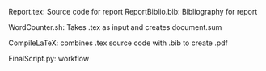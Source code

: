 

Report.tex: Source code for report
ReportBiblio.bib: Bibliography for report

WordCounter.sh: Takes .tex as input and creates document.sum 

CompileLaTeX: combines .tex source code with .bib to create .pdf

FinalScript.py: workflow
